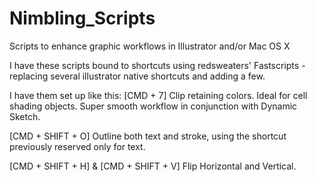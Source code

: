 Nimbling_Scripts
================

Scripts to enhance graphic workflows in Illustrator and/or Mac OS X

I have these scripts bound to shortcuts using redsweaters' Fastscripts - replacing several illustrator native shortcuts and adding a few.

I have them set up like this:
[CMD + 7] Clip retaining colors. Ideal for cell shading objects. Super smooth workflow in conjunction with Dynamic Sketch.

[CMD + SHIFT + O] Outline both text and stroke, using the shortcut previously reserved only for text.

[CMD + SHIFT + H] & [CMD + SHIFT + V] Flip Horizontal and Vertical.
